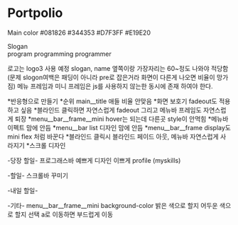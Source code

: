 # Portpolio

Main color 
#081826
#344353
#D7F3FF
#E19E20

Slogan  
program programming programmer

로고는 logo3 사용 예정
slogan, name 옆쪽이랑 가장자리는 60~정도 나와야 적당함
(문제 slogon여백은 패딩이 아니라 pre로 잡은거라 화면이 다른게 나오면 비율이 망가짐)
메뉴 프레임과 미니 프레임은 js를 사용하지 않는한 동시에 존재 하여야 한다.

*반응형으로 만들기
*순위 main__title 애들 비율 안맞음
*화면 보호기 fadeout도 적용하고 싶음
*블라인드 클릭하면 자연스럽게 fadeout 그리고 메뉴바 프레임도 자연스럽게 퇴장
*menu__bar__frame__mini hover는 되는데 다른곳 style이 안먹힘
*메뉴바 이펙트 맘에 안듬
*menu__bar list 디자인 맘에 안듬
*menu__bar__frame display도 mini flex 처럼 바꾼다
*블라인드 클릭시 블라인드 페이드 아웃, 메뉴바 자연스럽게 사라지기
*스크롤 디자인

-당장 할일-
프로그래스바 예쁘게
디자인 이쁘게
profile
(myskills)

-할일-
스크롤바 꾸미기

-내일 할일-

-기타-
menu__bar__frame__mini
background-color 밝은 색으로 할지 어두운 색으로 할지 선택
a로 이동하면 부드럽게 이동